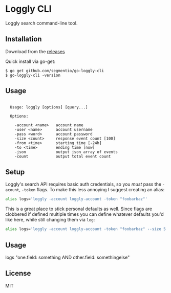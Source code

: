 # Loggly CLI

Loggly search command-line tool.

## Installation

Download from the [releases](/releases/latest)

Quick install via go-get:

```
$ go get github.com/segmentio/go-loggly-cli
$ go-loggly-cli -version
```

## Usage

```

  Usage: loggly [options] [query...]

  Options:

    -account <name>   account name
    -user <name>      account username
    -pass <word>      account password
    -size <count>     response event count [100]
    -from <time>      starting time [-24h]
    -to <time>        ending time [now]
    -json             output json array of events
    -count            output total event count

```

## Setup

Loggly's search API requires basic auth credentials, so you _must_ pass the
`-acount`, `-token` flags. To make this less annoying
I suggest creating an alias:

```sh
alias logs='loggly -account loggly-account -token "foobarbaz"'
```

This is a great place to stick personal defaults as well. Since flags are
clobbered if defined multiple times you can define whatever defaults you'd like
here, while still changing them via `log`:

```sh
alias logs='loggly -account loggly-account -token "foobarbaz" --size 5'
```

## Usage

logs "one.field: something AND other.field: somethingelse"


## License

 MIT
